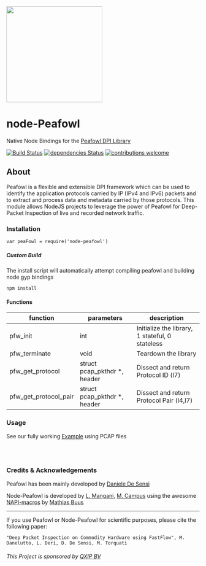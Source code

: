 

<img src="https://i.imgur.com/jrQX0Of.gif" width=250> 

# node-Peafowl
Native Node Bindings for the [Peafowl DPI Library](https://github.com/DanieleDeSensi/Peafowl) 

[![Build Status](https://travis-ci.org/lmangani/node-peafowl.svg?branch=master)](https://travis-ci.org/lmangani/node-peafowl)
[![dependencies Status](https://david-dm.org/lmangani/node-peafowl/status.svg)](https://david-dm.org/lmangani/node-peafowl)
[![contributions welcome](https://img.shields.io/badge/contributions-welcome-brightgreen.svg?style=flat)](https://github.com/lmangani/node-peafowl/issues)

## About
Peafowl is a flexible and extensible DPI framework which can be used to identify the application protocols carried by IP (IPv4 and IPv6) packets and to extract and process data and metadata carried by those protocols. This module allows NodeJS projects to leverage the power of Peafowl for Deep-Packet Inspection of live and recorded network traffic.

### Installation
```
var peaFowl = require('node-peafowl')
```

##### Custom Build
The install script will automatically attempt compiling peafowl and building node gyp bindings
```
npm install
```

#### Functions
| function  | parameters  |  description | 
|---|---|---|
| pfw_init  | int  |  Initialize the library, 1 stateful, 0 stateless |
|  pfw_terminate | void  | Teardown the library  |
| pfw_get_protocol  | struct pcap_pkthdr *, header  | Dissect and return Protocol ID (l7) |
| pfw_get_protocol_pair  | struct pcap_pkthdr *, header  | Dissect and return Protocol Pair (l4,l7)  |

### Usage
See our fully working [Example](https://github.com/lmangani/node-peafowl/tree/master/example) using PCAP files

<br/>
<br/>

### Credits & Acknowledgements

Peafowl has been mainly developed by [Daniele De Sensi](https://github.com/DanieleDeSensi)

Node-Peafowl is developed by [L. Mangani](https://github.com/lmangani), [M. Campus](https://github.com/kYroL01) using the awesome [NAPI-macros](https://github.com/mafintosh/napi-macros) by [Mathias Buus](https://github.com/mafintosh)


-------------

If you use Peafowl or Node-Peafowl for scientific purposes, please cite the following paper:

```"Deep Packet Inspection on Commodity Hardware using FastFlow", M. Danelutto, L. Deri, D. De Sensi, M. Torquati```

###### This Project is sponsored by [QXIP BV](http://qxip.net)

